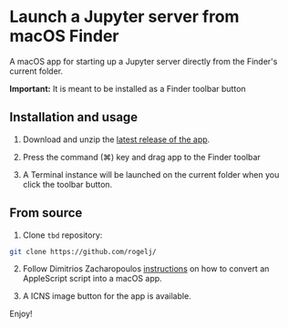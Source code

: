 # Launch a Jupyter server from macOS Finder

A macOS app for starting up a Jupyter server directly from the Finder's current folder.

**Important:** It is meant to be installed as a Finder toolbar button

## Installation and usage

1. Download and unzip the [latest release of the app]().
2. Press the command (⌘) key and drag app to the Finder toolbar


3. A Terminal instance will be launched on the current folder when you click the toolbar button.

## From source

1. Clone `tbd` repository:
```bash
git clone https://github.com/rogelj/
```

2. Follow Dimitrios Zacharopoulos
   [instructions]( https://www.youtube.com/watch?v=IGejtUXYGpA) on how to convert an AppleScript script into a macOS app.

3. A ICNS image button for the app is available.

Enjoy!
